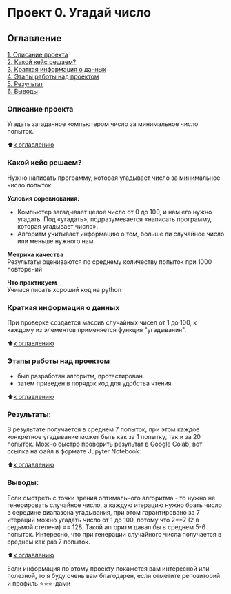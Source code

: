 # Проект 0. Угадай число

## Оглавление  
[1. Описание проекта](README.md#Описание-проекта)  
[2. Какой кейс решаем?](README.md#Какой-кейс-решаем)  
[3. Краткая информация о данных](README.md#Краткая-информация-о-данных)  
[4. Этапы работы над проектом](README.md#Этапы-работы-над-проектом)  
[5. Результат](README.md#Результат)    
[6. Выводы](README.md#Выводы) 

### Описание проекта    
Угадать загаданное компьютером число за минимальное число попыток.

:arrow_up:[к оглавлению](README.md#Оглавление)


### Какой кейс решаем?    
Нужно написать программу, которая угадывает число за минимальное число попыток

**Условия соревнования:**  
- Компьютер загадывает целое число от 0 до 100, и нам его нужно угадать. Под «угадать», подразумевается «написать программу, которая угадывает число».
- Алгоритм учитывает информацию о том, больше ли случайное число или меньше нужного нам.

**Метрика качества**     
Результаты оцениваются по среднему количеству попыток при 1000 повторений

**Что практикуем**     
Учимся писать хороший код на python


### Краткая информация о данных
При проверке создается массив случайных чисел от 1 до 100, к каждому из элементов применяется функция "угадывания".
  
:arrow_up:[к оглавлению](README.md#Оглавление)


### Этапы работы над проектом  
- был разработан алгоритм, протестирован.
- затем приведен в порядок код для удобства чтения

:arrow_up:[к оглавлению](README.md#Оглавление)


### Результаты:  
В результате получается в среднем 7 попыток, при этом каждое конкретное угадывание может быть как за 1 попытку, так и за 20 попыток.
Можно быстро проверить результат в Google Colab, вот ссылка на файл в формате Jupyter Notebook:


:arrow_up:[к оглавлению](README.md#Оглавление)


### Выводы:  
Если смотреть с точки зрения оптимального алгоритма - то нужно не генерировать случайное число, а каждую итерацию нужно брать число в середине диапазона угадывания, при этом гарантировано за 7 итераций можно угадать число от 1 до 100, потому что 2**7 (2 в седьмой степени) == 128. Такой алгоритм давал бы в среднем 5-6 попыток.
Интересно, что при генерации случайного числа получается в среднем как раз 7 попыток.  

:arrow_up:[к оглавлению](README.md#Оглавление)


Если информация по этому проекту покажется вам интересной или полезной, то я буду очень вам благодарен, если отметите репозиторий и профиль ⭐️⭐️⭐️-дами